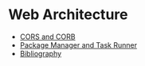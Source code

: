 # Web Architecture

* [CORS and CORB](CORS%20and%20CORB.md)
* [Package Manager and Task Runner](Package%20Manager%20and%20Task%20Runner.md)
* [Bibliography](Bibliography.md)